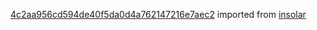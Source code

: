 [4c2aa956cd594de40f5da0d4a762147216e7aec2](https://github.com/insolar/insolar/commit/4c2aa956cd594de40f5da0d4a762147216e7aec2) imported from [insolar](https://github.com/insolar/insolar)
